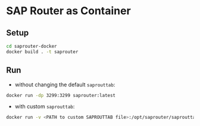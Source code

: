 # SAP Router as Container

## Setup
```bash
cd saprouter-docker
docker build . -t saprouter
```

## Run
- without changing the default `saprouttab`:
```bash
docker run -dp 3299:3299 saprouter:latest
```
- with custom `saprouttab`:
```bash
docker run -v <PATH to custom SAPROUTTAB file>:/opt/saprouter/saprouttab -dp 3299:3299 saprouter:latest
```